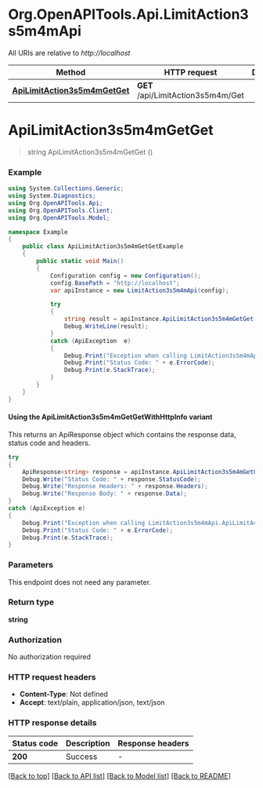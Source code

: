 # Org.OpenAPITools.Api.LimitAction3s5m4mApi

All URIs are relative to *http://localhost*

| Method | HTTP request | Description |
|--------|--------------|-------------|
| [**ApiLimitAction3s5m4mGetGet**](LimitAction3s5m4mApi.md#apilimitaction3s5m4mgetget) | **GET** /api/LimitAction3s5m4m/Get |  |

<a id="apilimitaction3s5m4mgetget"></a>
# **ApiLimitAction3s5m4mGetGet**
> string ApiLimitAction3s5m4mGetGet ()



### Example
```csharp
using System.Collections.Generic;
using System.Diagnostics;
using Org.OpenAPITools.Api;
using Org.OpenAPITools.Client;
using Org.OpenAPITools.Model;

namespace Example
{
    public class ApiLimitAction3s5m4mGetGetExample
    {
        public static void Main()
        {
            Configuration config = new Configuration();
            config.BasePath = "http://localhost";
            var apiInstance = new LimitAction3s5m4mApi(config);

            try
            {
                string result = apiInstance.ApiLimitAction3s5m4mGetGet();
                Debug.WriteLine(result);
            }
            catch (ApiException  e)
            {
                Debug.Print("Exception when calling LimitAction3s5m4mApi.ApiLimitAction3s5m4mGetGet: " + e.Message);
                Debug.Print("Status Code: " + e.ErrorCode);
                Debug.Print(e.StackTrace);
            }
        }
    }
}
```

#### Using the ApiLimitAction3s5m4mGetGetWithHttpInfo variant
This returns an ApiResponse object which contains the response data, status code and headers.

```csharp
try
{
    ApiResponse<string> response = apiInstance.ApiLimitAction3s5m4mGetGetWithHttpInfo();
    Debug.Write("Status Code: " + response.StatusCode);
    Debug.Write("Response Headers: " + response.Headers);
    Debug.Write("Response Body: " + response.Data);
}
catch (ApiException e)
{
    Debug.Print("Exception when calling LimitAction3s5m4mApi.ApiLimitAction3s5m4mGetGetWithHttpInfo: " + e.Message);
    Debug.Print("Status Code: " + e.ErrorCode);
    Debug.Print(e.StackTrace);
}
```

### Parameters
This endpoint does not need any parameter.
### Return type

**string**

### Authorization

No authorization required

### HTTP request headers

 - **Content-Type**: Not defined
 - **Accept**: text/plain, application/json, text/json


### HTTP response details
| Status code | Description | Response headers |
|-------------|-------------|------------------|
| **200** | Success |  -  |

[[Back to top]](#) [[Back to API list]](../README.md#documentation-for-api-endpoints) [[Back to Model list]](../README.md#documentation-for-models) [[Back to README]](../README.md)

